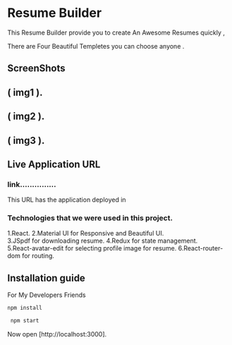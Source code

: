 # Resume Builder 
This Resume Builder provide you to create An Awesome Resumes quickly , 

There are Four Beautiful Templetes you can choose anyone .




## ScreenShots

  ## ( img1 ).
 
  ## ( img2 ).
 
  ## ( img3 ).


## Live Application URL

### link...............

This URL has the application deployed in

### Technologies that we were used in this project.

  1.React.
  2.Material UI for Responsive and Beautiful UI.  
  3.JSpdf for downloading resume. 
  4.Redux for state management.  
  5.React-avatar-edit for selecting profile image for resume.
  6.React-router-dom for routing.
  

## Installation guide

For My Developers Friends

```sh
npm install

 npm start
```
Now open [http://localhost:3000].



